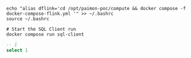 ```shell
echo "alias dflink='cd /opt/paimon-poc/compute && docker compose -f docker-compose-flink.yml '" >> ~/.bashrc
source ~/.bashrc
```

```shell
# Start the SQL Client run
docker compose run sql-client
```

```sql
-- 1
select 1
```